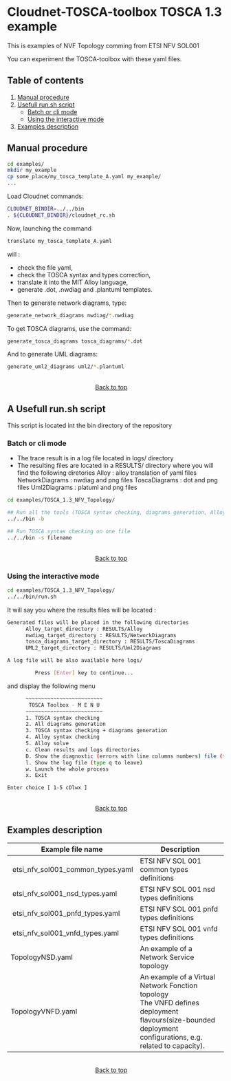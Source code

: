 # Cloudnet-TOSCA-toolbox TOSCA 1.3 example

This is examples of NVF Topology comming from ETSI NFV SOL001

You can experiment the TOSCA-toolbox with these yaml files.

## Table of contents
1. [Manual procedure](#manual-procedure)
2. [Usefull run.sh script](#a-usefull-runsh-script)
    - [Batch or cli mode](#batch-or-cli-mode)
    - [Using the interactive mode](#using-the-interactive-mode)
3. [Examples description](#examples-description)

## Manual procedure
```sh
cd examples/
mkdir my_example
cp some_place/my_tosca_template_A.yaml my_example/
...
```

Load Cloudnet commands:
```sh
CLOUDNET_BINDIR=../../bin
. ${CLOUDNET_BINDIR}/cloudnet_rc.sh
```

Now, launching the command
```sh
translate my_tosca_template_A.yaml
```

will :
- check the file yaml,
- check the TOSCA syntax and types correction,
- translate it into the MIT Alloy language,
- generate .dot, .nwdiag and .plantuml templates.

Then to generate network diagrams, type:
```sh
generate_network_diagrams nwdiag/*.nwdiag
```

To get TOSCA diagrams, use the command:
```sh
generate_tosca_diagrams tosca_diagrams/*.dot
```

And to generate UML diagrams:
```sh
generate_uml2_diagrams uml2/*.plantuml
```
&nbsp;&nbsp;&nbsp;&nbsp;&nbsp;&nbsp;&nbsp;&nbsp;&nbsp;&nbsp;&nbsp;&nbsp;&nbsp;&nbsp;&nbsp;&nbsp;&nbsp;&nbsp;&nbsp;&nbsp;&nbsp;&nbsp;&nbsp;&nbsp;&nbsp;&nbsp;&nbsp;&nbsp;&nbsp;&nbsp;&nbsp;&nbsp;&nbsp;&nbsp;&nbsp;&nbsp;&nbsp;&nbsp;&nbsp;&nbsp;&nbsp;&nbsp;&nbsp;&nbsp;&nbsp;&nbsp;&nbsp;&nbsp;&nbsp;&nbsp;&nbsp;&nbsp;&nbsp;&nbsp;&nbsp;&nbsp;&nbsp;&nbsp;&nbsp;&nbsp;&nbsp;&nbsp;&nbsp;&nbsp;&nbsp;&nbsp;&nbsp;&nbsp;&nbsp;&nbsp;&nbsp;&nbsp;&nbsp;&nbsp;&nbsp;&nbsp;&nbsp;&nbsp;
&nbsp;&nbsp;&nbsp;&nbsp;&nbsp;&nbsp;&nbsp;&nbsp;&nbsp;&nbsp;&nbsp;&nbsp;&nbsp;&nbsp;&nbsp;&nbsp;&nbsp;&nbsp;&nbsp;&nbsp;&nbsp;&nbsp;&nbsp;&nbsp;&nbsp;&nbsp;&nbsp;&nbsp;&nbsp;&nbsp;&nbsp;&nbsp;&nbsp;&nbsp;&nbsp;&nbsp;&nbsp;&nbsp;&nbsp;&nbsp;&nbsp;&nbsp;&nbsp;&nbsp;&nbsp;&nbsp;&nbsp;&nbsp;&nbsp;&nbsp;&nbsp;&nbsp;[Back to top](#cloudnet-tosca-toolbox-tosca-13-example)

## A Usefull run.sh script

This script is located int the bin directory of the repository

### Batch or cli mode

- The trace result  is in a log file located in logs/ directory
- The resulting files are located in a RESULTS/ directory where
  you will find the following diretories
  Alloy : alloy translation of yaml files
  NetworkDiagrams : nwdiag and png files
  ToscaDiagrams : dot and png files
  Uml2Diagrams : platuml and png files

```sh
cd examples/TOSCA_1.3_NFV_Topology/

## Run all the tools (TOSCA syntax checking, diagrams generation, Alloy syntax checking)
../../bin -b

## Run TOSCA syntax checking on one file
../../bin -s filename

```
&nbsp;&nbsp;&nbsp;&nbsp;&nbsp;&nbsp;&nbsp;&nbsp;&nbsp;&nbsp;&nbsp;&nbsp;&nbsp;&nbsp;&nbsp;&nbsp;&nbsp;&nbsp;&nbsp;&nbsp;&nbsp;&nbsp;&nbsp;&nbsp;&nbsp;&nbsp;&nbsp;&nbsp;&nbsp;&nbsp;&nbsp;&nbsp;&nbsp;&nbsp;&nbsp;&nbsp;&nbsp;&nbsp;&nbsp;&nbsp;&nbsp;&nbsp;&nbsp;&nbsp;&nbsp;&nbsp;&nbsp;&nbsp;&nbsp;&nbsp;&nbsp;&nbsp;&nbsp;&nbsp;&nbsp;&nbsp;&nbsp;&nbsp;&nbsp;&nbsp;&nbsp;&nbsp;&nbsp;&nbsp;&nbsp;&nbsp;&nbsp;&nbsp;&nbsp;&nbsp;&nbsp;&nbsp;&nbsp;&nbsp;&nbsp;&nbsp;&nbsp;&nbsp;
&nbsp;&nbsp;&nbsp;&nbsp;&nbsp;&nbsp;&nbsp;&nbsp;&nbsp;&nbsp;&nbsp;&nbsp;&nbsp;&nbsp;&nbsp;&nbsp;&nbsp;&nbsp;&nbsp;&nbsp;&nbsp;&nbsp;&nbsp;&nbsp;&nbsp;&nbsp;&nbsp;&nbsp;&nbsp;&nbsp;&nbsp;&nbsp;&nbsp;&nbsp;&nbsp;&nbsp;&nbsp;&nbsp;&nbsp;&nbsp;&nbsp;&nbsp;&nbsp;&nbsp;&nbsp;&nbsp;&nbsp;&nbsp;&nbsp;&nbsp;&nbsp;&nbsp;[Back to top](#cloudnet-tosca-toolbox-tosca-13-example)

### Using the interactive mode
```sh
cd examples/TOSCA_1.3_NFV_Topology/
../../bin/run.sh
```
It will say you where the results files will be located :
```sh
Generated files will be placed in the following directories
      Alloy_target_directory : RESULTS/Alloy
      nwdiag_target_directory : RESULTS/NetworkDiagrams
      tosca_diagrams_target_directory : RESULTS/ToscaDiagrams
      UML2_target_directory : RESULTS/Uml2Diagrams

A log file will be also available here logs/

         Press [Enter] key to continue...
```

and display the following menu
```sh
      ~~~~~~~~~~~~~~~~~~~~~~~~~
       TOSCA Toolbox - M E N U 
      ~~~~~~~~~~~~~~~~~~~~~~~~~
      1. TOSCA syntax checking
      2. All diagrams generation
      3. TOSCA syntax checking + diagrams generation
      4. Alloy syntax checking
      5. Alloy solve
      c. Clean results and logs directories
      D. Show the diagnostic (errors with line columns numbers) file (type q to leave)
      l. Show the log file (type q to leave)
      w. Launch the whole process
      x. Exit

Enter choice [ 1-5 cDlwx ]
```
&nbsp;&nbsp;&nbsp;&nbsp;&nbsp;&nbsp;&nbsp;&nbsp;&nbsp;&nbsp;&nbsp;&nbsp;&nbsp;&nbsp;&nbsp;&nbsp;&nbsp;&nbsp;&nbsp;&nbsp;&nbsp;&nbsp;&nbsp;&nbsp;&nbsp;&nbsp;&nbsp;&nbsp;&nbsp;&nbsp;&nbsp;&nbsp;&nbsp;&nbsp;&nbsp;&nbsp;&nbsp;&nbsp;&nbsp;&nbsp;&nbsp;&nbsp;&nbsp;&nbsp;&nbsp;&nbsp;&nbsp;&nbsp;&nbsp;&nbsp;&nbsp;&nbsp;&nbsp;&nbsp;&nbsp;&nbsp;&nbsp;&nbsp;&nbsp;&nbsp;&nbsp;&nbsp;&nbsp;&nbsp;&nbsp;&nbsp;&nbsp;&nbsp;&nbsp;&nbsp;&nbsp;&nbsp;&nbsp;&nbsp;&nbsp;&nbsp;&nbsp;&nbsp;
&nbsp;&nbsp;&nbsp;&nbsp;&nbsp;&nbsp;&nbsp;&nbsp;&nbsp;&nbsp;&nbsp;&nbsp;&nbsp;&nbsp;&nbsp;&nbsp;&nbsp;&nbsp;&nbsp;&nbsp;&nbsp;&nbsp;&nbsp;&nbsp;&nbsp;&nbsp;&nbsp;&nbsp;&nbsp;&nbsp;&nbsp;&nbsp;&nbsp;&nbsp;&nbsp;&nbsp;&nbsp;&nbsp;&nbsp;&nbsp;&nbsp;&nbsp;&nbsp;&nbsp;&nbsp;&nbsp;&nbsp;&nbsp;&nbsp;&nbsp;&nbsp;&nbsp;[Back to top](#cloudnet-tosca-toolbox-tosca-13-example)

## Examples description
| Example file name  | Description                                         |
|--------------------|-----------------------------------------------------|
| etsi_nfv_sol001_common_types.yaml | ETSI NFV SOL 001 common types definitions |
| etsi_nfv_sol001_nsd_types.yaml | ETSI NFV SOL 001 nsd types definitions |
| etsi_nfv_sol001_pnfd_types.yaml | ETSI NFV SOL 001 pnfd types definitions |
| etsi_nfv_sol001_vnfd_types.yaml | ETSI NFV SOL 001 vnfd types definitions |
| TopologyNSD.yaml | An example of a Network Service topology |
| TopologyVNFD.yaml | An example of a Virtual Network Fonction topology <br />The VNFD defines deployment flavours(size-bounded deployment configurations, e.g. related to capacity). |

&nbsp;&nbsp;&nbsp;&nbsp;&nbsp;&nbsp;&nbsp;&nbsp;&nbsp;&nbsp;&nbsp;&nbsp;&nbsp;&nbsp;&nbsp;&nbsp;&nbsp;&nbsp;&nbsp;&nbsp;&nbsp;&nbsp;&nbsp;&nbsp;&nbsp;&nbsp;&nbsp;&nbsp;&nbsp;&nbsp;&nbsp;&nbsp;&nbsp;&nbsp;&nbsp;&nbsp;&nbsp;&nbsp;&nbsp;&nbsp;&nbsp;&nbsp;&nbsp;&nbsp;&nbsp;&nbsp;&nbsp;&nbsp;&nbsp;&nbsp;&nbsp;&nbsp;&nbsp;&nbsp;&nbsp;&nbsp;&nbsp;&nbsp;&nbsp;&nbsp;&nbsp;&nbsp;&nbsp;&nbsp;&nbsp;&nbsp;&nbsp;&nbsp;&nbsp;&nbsp;&nbsp;&nbsp;&nbsp;&nbsp;&nbsp;&nbsp;&nbsp;&nbsp;
&nbsp;&nbsp;&nbsp;&nbsp;&nbsp;&nbsp;&nbsp;&nbsp;&nbsp;&nbsp;&nbsp;&nbsp;&nbsp;&nbsp;&nbsp;&nbsp;&nbsp;&nbsp;&nbsp;&nbsp;&nbsp;&nbsp;&nbsp;&nbsp;&nbsp;&nbsp;&nbsp;&nbsp;&nbsp;&nbsp;&nbsp;&nbsp;&nbsp;&nbsp;&nbsp;&nbsp;&nbsp;&nbsp;&nbsp;&nbsp;&nbsp;&nbsp;&nbsp;&nbsp;&nbsp;&nbsp;&nbsp;&nbsp;&nbsp;&nbsp;&nbsp;&nbsp;[Back to top](#cloudnet-tosca-toolbox-tosca-13-example)
